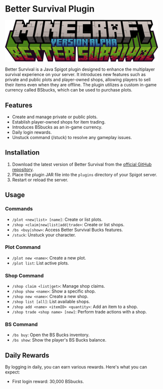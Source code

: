 # Better Survival Plugin

![Better Survival Logo](./media/better_survival.png)

Better Survival is a Java Spigot plugin designed to enhance the multiplayer survival experience on your server. It introduces new features such as private and public plots and player-owned shops, allowing players to sell their items even when they are offline. The plugin utilizes a custom in-game currency called BSbucks, which can be used to purchase plots.

## Features

- Create and manage private or public plots.
- Establish player-owned shops for item trading.
- Introduces BSbucks as an in-game currency.
- Daily login rewards.
- Unstuck command (/stuck) to resolve any gameplay issues.

## Installation

1. Download the latest version of Better Survival from the [official GitHub repository](https://github.com/LouisBillaut).
2. Place the plugin JAR file into the `plugins` directory of your Spigot server.
3. Restart or reload the server.

## Usage

### Commands

- `/plot <new|list> [name]`: Create or list plots.
- `/shop <claim|new|list|add|trade>`: Create or list shops.
- `/bs <buy|show>`: Access Better Survival Bucks features.
- `/stuck`: Unstuck your character.

### Plot Command

- `/plot new <name>`: Create a new plot.
- `/plot list`: List active plots.

### Shop Command

- `/shop claim <list|get>`: Manage shop claims.
- `/shop show <name>`: Show a specific shop.
- `/shop new <name>`: Create a new shop.
- `/shop list [all]`: List available shops.
- `/shop add <name> <itemID> <quantity>`: Add an item to a shop.
- `/shop trade <shop name> [new]`: Perform trade actions with a shop.

### BS Command

- `/bs buy`: Open the BS Bucks inventory.
- `/bs show`: Show the player's BS Bucks balance.

## Daily Rewards

By logging in daily, you can earn various rewards. Here's what you can expect:

- First login reward: 30,000 BSbucks.